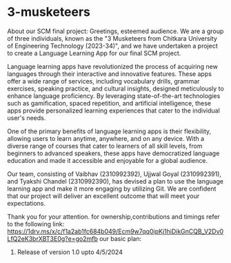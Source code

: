 # 3-musketeers
About our SCM  final project:
Greetings, esteemed audience. We are a group of three individuals, known as the "3 Musketeers from Chitkara University of Engineering Technology (2023-34)", and we have undertaken a project to create a Language Learning App for our final SCM project. 

Language learning apps have revolutionized the process of acquiring new languages through their interactive and innovative features. These apps offer a wide range of services, including vocabulary drills, grammar exercises, speaking practice, and cultural insights, designed meticulously to enhance language proficiency. By leveraging state-of-the-art technologies such as gamification, spaced repetition, and artificial intelligence, these apps provide personalized learning experiences that cater to the individual user's needs.

One of the primary benefits of language learning apps is their flexibility, allowing users to learn anytime, anywhere, and on any device. With a diverse range of courses that cater to learners of all skill levels, from beginners to advanced speakers, these apps have democratized language education and made it accessible and enjoyable for a global audience.

Our team, consisting of Vaibhav (2310992392), Ujjwal Goyal (2310992391), and Tyakshi Chandel (2310992390), has devised a plan to use the language learning app and make it more engaging by utilizing Git. We are confident that our project will deliver an excellent outcome that will meet your expectations.

Thank you for your attention.
for ownership,contributions and timings refer to the following link:
https://1drv.ms/x/c/f1a2ab1fc684b049/Ecm9w7qq0ipKj1hiDikGnCQB_V2Dv0LfQ2eK3brXBT3E0g?e=go2mfb
our basic plan:
1) Release of version 1.0 upto 4/5/2024
